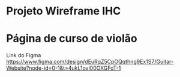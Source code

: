 # Projeto Wireframe IHC
# Página de curso de violão

Link do Figma
https://www.figma.com/design/dEuRqZ5CpOQqthng9Ex1S7/Guitar-Website?node-id=0-1&t=4ukL1ovi00OXGFoT-1
